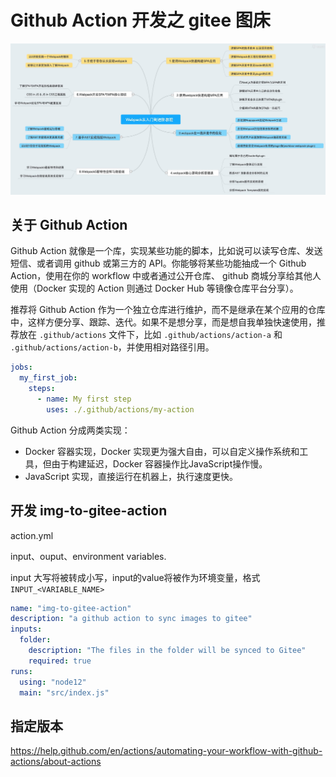 # Github Action 开发之 gitee 图床

![image](../images/bg2019120601.jpg)

## 关于 Github Action
Github Action 就像是一个库，实现某些功能的脚本，比如说可以读写仓库、发送短信、或者调用 github 或第三方的 API。你能够将某些功能抽成一个 Github Action，使用在你的 workflow 中或者通过公开仓库、 github 商城分享给其他人使用（Docker 实现的 Action 则通过 Docker Hub 等镜像仓库平台分享）。

推荐将 Github Action 作为一个独立仓库进行维护，而不是继承在某个应用的仓库中，这样方便分享、跟踪、迭代。如果不是想分享，而是想自我单独快速使用，推荐放在 `.github/actions` 文件下，比如 `.github/actions/action-a` 和 `.github/actions/action-b`，并使用相对路径引用。

```yml
jobs:
  my_first_job:
    steps:
      - name: My first step
        uses: ./.github/actions/my-action
```

Github Action 分成两类实现：
- Docker 容器实现，Docker 实现更为强大自由，可以自定义操作系统和工具，但由于构建延迟，Docker 容器操作比JavaScript操作慢。
- JavaScript 实现，直接运行在机器上，执行速度更快。

## 开发 img-to-gitee-action 

action.yml

input、ouput、environment variables.

input 大写将被转成小写，input的value将被作为环境变量，格式 `INPUT_<VARIABLE_NAME>`


```yml
name: "img-to-gitee-action"
description: "a github action to sync images to gitee"
inputs:
  folder:
    description: "The files in the folder will be synced to Gitee"
    required: true
runs:
  using: "node12"
  main: "src/index.js"
```


## 指定版本
https://help.github.com/en/actions/automating-your-workflow-with-github-actions/about-actions
